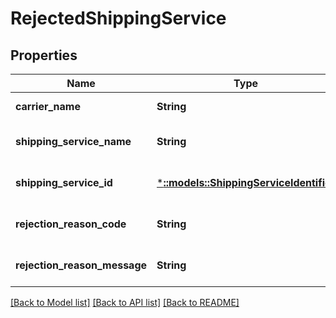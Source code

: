 # RejectedShippingService

## Properties
Name | Type | Description | Notes
------------ | ------------- | ------------- | -------------
**carrier_name** | **String** | The rejected shipping carrier name. e.g. USPS | [default to null]
**shipping_service_name** | **String** | The rejected shipping service localized name. e.g. FedEx Standard Overnight | [default to null]
**shipping_service_id** | [***::models::ShippingServiceIdentifier**](ShippingServiceIdentifier.md) | The rejected shipping service identifier. e.g. FEDEX_PTP_STANDARD_OVERNIGHT | [default to null]
**rejection_reason_code** | **String** | A reason code meant to be consumed programatically. e.g. CARRIER_CANNOT_SHIP_TO_POBOX | [default to null]
**rejection_reason_message** | **String** | A localized human readable description of the rejected reason. | [optional] [default to null]

[[Back to Model list]](../README.md#documentation-for-models) [[Back to API list]](../README.md#documentation-for-api-endpoints) [[Back to README]](../README.md)


